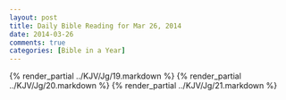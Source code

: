 ```yaml
---
layout: post
title: Daily Bible Reading for Mar 26, 2014
date: 2014-03-26
comments: true
categories: [Bible in a Year]
---
```

{% render_partial ../KJV/Jg/19.markdown %}
{% render_partial ../KJV/Jg/20.markdown %}
{% render_partial ../KJV/Jg/21.markdown %}
